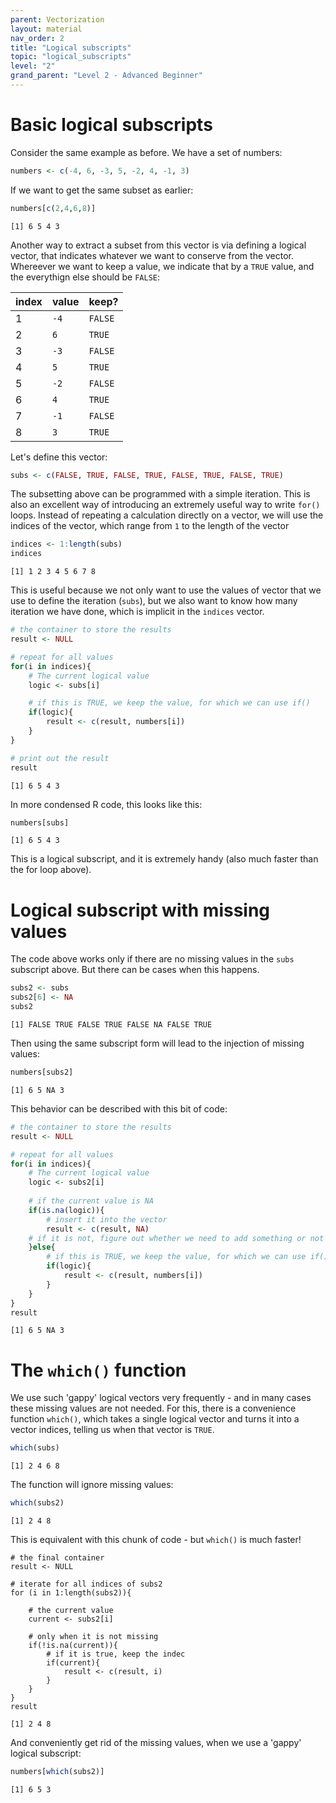 ```yaml
---
parent: Vectorization 
layout: material 
nav_order: 2
title: "Logical subscripts" 
topic: "logical_subscripts"
level: "2"
grand_parent: "Level 2 - Advanced Beginner"
---
```


# Basic logical subscripts


Consider the same example as before. We have a set of numbers:

```R
numbers <- c(-4, 6, -3, 5, -2, 4, -1, 3)
```

If we want to get the same subset as earlier:

```R
numbers[c(2,4,6,8)]
```
```
[1] 6 5 4 3
```

Another way to extract a subset from this vector is via defining a logical vector, that indicates whatever we want to conserve from the vector. Whereever we want to keep a value, we indicate that by a `TRUE` value, and the everythign else should be `FALSE`: 

| index | value | keep?   |
|-------|-------|---------|
| 1     | `-4`  | `FALSE` |
| 2     | `6`   | `TRUE`  |
| 3     | `-3`  | `FALSE` |
| 4     | `5`   | `TRUE`  |
| 5     | `-2`  | `FALSE` |
| 6     | `4`   | `TRUE`  |
| 7     | `-1`  | `FALSE` |
| 8     | `3`   | `TRUE`  |

Let's define this vector:

```R
subs <- c(FALSE, TRUE, FALSE, TRUE, FALSE, TRUE, FALSE, TRUE)
```

The subsetting above can be programmed with a simple iteration. This is also an excellent way of introducing an extremely useful way to write `for()` loops. Instead of repeating a calculation directly on a vector, we will use the indices of the vector, which range from `1` to the length of the vector

```R
indices <- 1:length(subs)
indices
```
```
[1] 1 2 3 4 5 6 7 8
```

This is useful because we not only want to use the values of vector that we use to define the iteration (`subs`), but we also want to know how many iteration we have done, which is implicit in the `indices` vector.

```R
# the container to store the results
result <- NULL

# repeat for all values
for(i in indices){
	# The current logical value
	logic <- subs[i]

	# if this is TRUE, we keep the value, for which we can use if()
	if(logic){
		result <- c(result, numbers[i])
	}
}

# print out the result
result
```
```
[1] 6 5 4 3
```

In more condensed R code, this looks like this:

```R
numbers[subs]
```
```
[1] 6 5 4 3
```

This is a logical subscript, and it is extremely handy (also much faster than the for loop above).


# Logical subscript with missing values

The code above works only if there are no missing values in the `subs` subscript above.
But there can be cases when this happens. 

```R
subs2 <- subs
subs2[6] <- NA
subs2
```
```
[1] FALSE TRUE FALSE TRUE FALSE NA FALSE TRUE
```

Then using the same subscript form will lead to the injection of missing values:

```R
numbers[subs2]
```
```
[1] 6 5 NA 3
```

This behavior can be described with this bit of code:

```R
# the container to store the results
result <- NULL

# repeat for all values
for(i in indices){
	# The current logical value
	logic <- subs2[i]
	
	# if the current value is NA
	if(is.na(logic)){
		# insert it into the vector
		result <- c(result, NA)
	# if it is not, figure out whether we need to add something or not
	}else{
		# if this is TRUE, we keep the value, for which we can use if()
		if(logic){
			result <- c(result, numbers[i])
		}
	}
}
result
```
```
[1] 6 5 NA 3
```

# The `which()` function

We use such 'gappy' logical vectors very frequently - and in many cases these missing values are not needed. For this, there is a convenience function `which()`, which takes a single logical vector and turns it into a vector indices, telling us when that vector is `TRUE`.

```R
which(subs)
```
```
[1] 2 4 6 8
```

The function will ignore missing values:

```R
which(subs2)
```
```
[1] 2 4 8
```

This is equivalent with this chunk of code - but `which()` is much faster!

```
# the final container
result <- NULL

# iterate for all indices of subs2
for (i in 1:length(subs2)){

	# the current value
	current <- subs2[i]

	# only when it is not missing
	if(!is.na(current)){
		# if it is true, keep the indec
		if(current){
			result <- c(result, i)
		}
	}
}
result
```
```
[1] 2 4 8 
```


And conveniently get rid of the missing values, when we use a 'gappy' logical subscript:

```R
numbers[which(subs2)]
```
```
[1] 6 5 3
```

